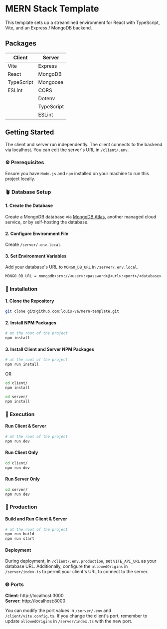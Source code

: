 # MERN Stack Template

This template sets up a streamlined environment for React with TypeScript, Vite, and an Express / MongoDB backend.

## Packages

| Client      | Server    |
|-------------|-----------|
| Vite        | Express   |
| React       | MongoDB   |
| TypeScript  | Mongoose  |
| ESLint      | CORS      |
|             | Dotenv    |
|             | TypeScript|
|             | ESLint    |

## Getting Started

The client and server run independently. The client connects to the backend via localhost. You can edit the server's URL in `/client/.env`.

### ⚙️ Prerequisites

Ensure you have `Node.js` and `npm` installed on your machine to run this project locally.

### 🪴 Database Setup

#### 1. Create the Database
Create a MongoDB database via [MongoDB Atlas](https://www.mongodb.com/atlas), another managed cloud service, or by self-hosting the database.

#### 2. Configure Environment File
Create `/server/.env.local`.

#### 3. Set Environment Variables
Add your database's URL to `MONGO_DB_URL` in `/server/.env.local`.
```txt
MONGO_DB_URL = mongodb+srv://<user>:<password>@<url>:<port>/<database>
```

### 💾 Installation

#### 1. Clone the Repository
```sh
git clone git@github.com:louis-va/mern-template.git
```

#### 2. Install NPM Packages
```sh
# at the root of the project
npm install
```

#### 3. Install Client and Server NPM Packages
```sh
# at the root of the project
npm run install
```
OR
```sh
cd client/
npm install
```
```sh
cd server/
npm install
```

### 🚀 Execution

#### Run Client & Server
```sh
# at the root of the project
npm run dev
```

#### Run Client Only
```sh
cd client/
npm run dev
```

#### Run Server Only
```sh
cd server/
npm run dev
```

### 🚚 Production

#### Build and Run Client & Server
```sh
# at the root of the project
npm run build
npm run start
```

#### Deployment
During deployment, in `/client/.env.production`, set `VITE_API_URL` as your database URL. Additionally, configure the `allowedOrigins` in `/server/index.ts` to permit your client's URL to connect to the server.

### 🌐 Ports
**Client**: http://localhost:3000 <br>
**Server**: http://localhost:8000

You can modify the port values in `/server/.env` and `/client/vite.config.ts`. If you change the client's port, remember to update `allowedOrigins` in `/server/index.ts` with the new port.